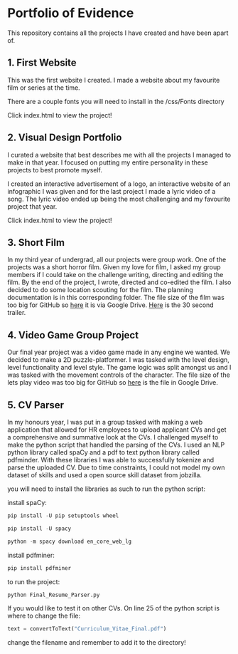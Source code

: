# Portfolio of Evidence

This repository contains all the projects I have created and have been apart of.

## 1. First Website

This was the first website I created. I made a website about my favourite film or series at the time. 

There are a couple fonts you will need to install in the /css/Fonts directory

Click index.html to view the project!

## 2. Visual Design Portfolio

I curated a website that best describes me with all the projects I managed to make in that year. I focused on putting my entire personality in these projects to best promote myself.

I created an interactive advertisement of a logo, an interactive website of an infographic I was given and for the last project I made a lyric video of a song. The lyric video ended up being the most challenging and my favourite project that year.

Click index.html to view the project!

## 3. Short Film

In my third year of undergrad, all our projects were group work. One of the projects was a short horror film. Given my love for film, I asked my group members if I could take on the challenge writing, directing and editing the film. By the end of the project, I wrote, directed and co-edited the film. I also decided to do some location scouting for the film. The planning documentation is in this corresponding folder. The file size of the film was too big for GitHub so [here](https://drive.google.com/file/d/1MBurvi5lTWvHKvxLrh2Ugtc4rBtpvCkw/view?usp=sharing) it is via Google Drive. [Here](https://drive.google.com/file/d/1SoDf7LpXRIdO9UJSJKe02va2LssMYfxC/view?usp=sharing) is the 30 second trailer.

## 4. Video Game Group Project
Our final year project was a video game made in any engine we wanted. We decided to make a 2D puzzle-platformer. I was tasked with the level design, level functionality and level style. The game logic was split amongst us and I was tasked with the movement controls of the character. The file size of the lets play video was too big for GitHub so [here](https://drive.google.com/file/d/1cQVaDpJBP-PaC3ulgq9h71l1dTv7YjJk/view?usp=sharing) is the file in Google Drive.

## 5. CV Parser
In my honours year, I was put in a group tasked with making a web application that allowed for HR employees to upload applicant CVs and get a comprehensive and summative look at the CVs. I challenged myself to make the python script that handled the parsing of the CVs. I used an NLP python library called spaCy and a pdf to text python library called pdfminder. With these libraries I was able to successfully tokenize and parse the uploaded CV. Due to time constraints, I could not model my own dataset of skills and used a open source skill dataset from jobzilla. 

you will need to install the libraries as such to run the python script:

install spaCy:
```powershell
pip install -U pip setuptools wheel
```
```powershell
pip install -U spacy
```
```powershell
python -m spacy download en_core_web_lg
```
install pdfminer:
```powershell
pip install pdfminer
```

to run the project:

```python
python Final_Resume_Parser.py
```

If you would like to test it on other CVs. On line 25 of the python script is where to change the file:
```python
text = convertToText("Curriculum_Vitae_Final.pdf")
```
change the filename and remember to add it to the directory!
